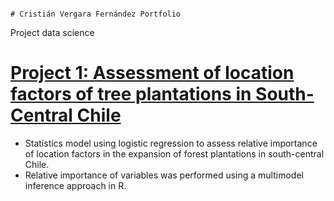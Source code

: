                                                                                                                                                                       # Cristián Vergara Fernández Portfolio

Project data science

# [Project 1: Assessment of location factors of tree plantations in South-Central Chile](https://github.com/cristianvergaraf/Location-factors-of-tree-plantation-expansion-)
* Statistics model using logistic regression to assess relative importance of location factors in the expansion of forest plantations in south-central Chile.
* Relative importance of variables was performed using a multimodel inference approach in R.






